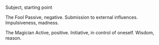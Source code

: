 Subject, starting point

The Fool
Passive, negative.
Submission to external influences.
Impulsiveness, madness.


The Magician
Active, positive.
Initiative, in control of oneself.
Wisdom, reason.
